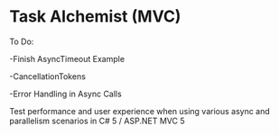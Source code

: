 Task Alchemist (MVC)
==============

To Do:

-Finish AsyncTimeout Example

-CancellationTokens

-Error Handling in Async Calls

Test performance and user experience when using various async and parallelism scenarios in C# 5 / ASP.NET MVC 5
